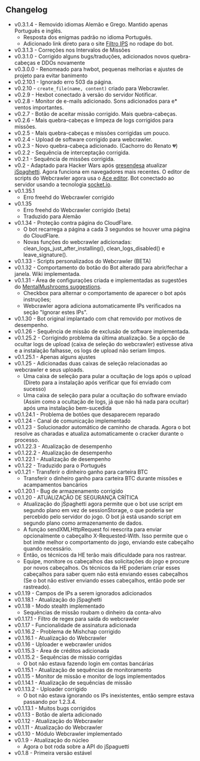 ## Changelog

* v0.3.1.4 - Removido idiomas Alemão e Grego. Mantido apenas Português e inglês. 
    * Resposta dos enigmas padrão no idioma Português.
    * Adicionado link direto para o site [Filtro IPS](https://filtroips.pages.dev) no rodape do bot.
* v0.3.1.3 - Correções nos Intervalos de Missões
* v0.3.1.0 - Corrigido alguns bugs/traduções, adicionados novos quebra-cabeças e DDOs novamente
* v0.3.0.0 - Renomeado para hwbot, pequenas melhorias e ajustes de projeto para evitar banimento
* v0.2.10.1 - Ignorado erro 503 da página.
* v0.2.10 - `create_file(name, content)` criado para Webcrawler.
* v0.2.9 - Hexbot conectado à versão do servidor Notificar.
* v0.2.8 - Monitor de e-mails adicionado. Sons adicionados para e* ventos importantes.
* v0.2.7 - Botão de aceitar missão corrigido. Mais quebra-cabeças.
* v0.2.6 - Mais quebra-cabeças e limpeza de logs corrigidos para missões.
* v0.2.5 - Mais quebra-cabeças e missões corrigidas um pouco.
* v0.2.4 - Upload de software corrigido para webcrawler.
* v0.2.3 - Novo quebra-cabeça adicionado. (Cachorro do Renato 💔)
* v0.2.2 - Sequência de interceptação corrigida.
* v0.2.1 - Sequência de missões corrigida.
* v0.2 - Adaptado para Hacker Wars após [gresendesa](https://github.com/gresendesa) atualizar [jSpaghetti](https://github.com/gresendesa/jSpaghetti). Agora funciona em navegadores mais recentes. O editor de scripts do Webcrawler agora usa o [Ace editor](https://ace.c9.io/). Bot conectado ao servidor usando a tecnologia [socket.io](https://socket.io/).
* v0.1.35.1
    * Erro freehd do Webcrawler corrigido
* v0.1.35
    * Erro freehd do Webcrawler corrigido (beta)
    * Traduzido para Alemão
* v0.1.34 - Proteção contra página do CloudFlare.
    * O bot recarrega a página a cada 3 segundos se houver uma página do CloudFlare.
    * Novas funções do webcrawler adicionadas: clean_logs_just_after_installing(), clean_logs_disabled() e leave_signature().
* v0.1.33 - Scripts personalizados do Webcrawler (BETA)
* v0.1.32 - Comportamento do botão do Bot alterado para abrir/fechar a janela. Wiki implementada.
* v0.1.31 - Área de configurações criada e implementadas as sugestões do [MentalMushrooms suggestions](https://github.com/fkapitalism/HExBot/issues/2).
    * Checkbox para alternar o comportamento de aparecer o bot após instruções;
    * Webcrawler agora adiciona automaticamente IPs verificados na seção "Ignorar estes IPs".
* v0.1.30 - Bot original implantado com chat removido por motivos de desempenho.
* v0.1.26 - Sequência de missão de exclusão de software implementada.
* v0.1.25.2 - Corrigindo problema da última atualização. Se a opção de ocultar logs de upload (caixa de seleção do webcrawler) estivesse ativa e a instalação falhasse, os logs de upload não seriam limpos.
* v0.1.25.1 - Apenas alguns ajustes
* v0.1.25 - Adicionadas duas caixas de seleção relacionadas ao webcrawler e seus uploads.
    * Uma caixa de seleção para pular a ocultação de logs após o upload (Direto para a instalação após verificar que foi enviado com sucesso)
    * Uma caixa de seleção para pular a ocultação do software enviado (Assim como a ocultação de logs, já que não há nada para ocultar) após uma instalação bem-sucedida
* v0.1.24.1 - Problema de botões que desaparecem reparado
* v0.1.24 - Canal de comunicação implementado
* v0.1.23 - Solucionador automático de caminho de charada. Agora o bot resolve as charadas e atualiza automaticamente o cracker durante o processo.
* v0.1.22.3 - Atualização de desempenho
* v0.1.22.2 - Atualização de desempenho
* v0.1.22.1 - Atualização de desempenho
* v0.1.22 - Traduzido para o Português
* v0.1.21 - Transferir o dinheiro ganho para carteira BTC
    * Transferir o dinheiro ganho para carteira BTC durante missões e acampamentos bancários
* v0.1.20.1 - Bug de armazenamento corrigido
* v0.1.20 - ATUALIZAÇÃO DE SEGURANÇA CRÍTICA
    * Atualização do jSpaghetti agora permite que o bot use script em segundo plano em vez de sessionStorage, o que poderia ser percebido pelo servidor do jogo. O bot já está usando script em segundo plano como armazenamento de dados.
    * A função sendXMLHttpRequest foi reescrita para enviar opcionalmente o cabeçalho X-Requested-With. Isso permite que o bot imite melhor o comportamento do jogo, enviando este cabeçalho quando necessário.
    * Então, os técnicos da HE terão mais dificuldade para nos rastrear.
    * Equipe, monitore os cabeçalhos das solicitações do jogo e procure por novos cabeçalhos. Os técnicos da HE poderiam criar esses cabeçalhos para saber quem não está enviando esses cabeçalhos (Se o bot não estiver enviando esses cabeçalhos, então pode ser rastreado).
* v0.1.19 - Campos de IPs a serem ignorados adicionados
* v0.1.18.1 - Atualização do jSpaghetti
* v0.1.18 - Modo stealth implementado
    * Sequências de missão roubam o dinheiro da conta-alvo
* v0.1.17.1 - Filtro de regex para saída do webcrawler
* v0.1.17 - Funcionalidade de assinatura adicionada
* v0.1.16.2 - Problema de Mishchap corrigido
* v0.1.16.1 - Atualização do Webcrawler
* v0.1.16 - Uploader e webcrawler unidos
* v0.1.15.3 - Área de créditos adicionada
* v0.1.15.2 - Sequências de missão corrigidas
    * O bot não estava fazendo login em contas bancárias
* v0.1.15.1 - Atualização de sequências de monitoramento
* v0.1.15 - Monitor de missão e monitor de logs implementados
* v0.1.14.1 - Atualização de sequências de missão
* v0.1.13.2 - Uploader corrigido
    * O bot não estava ignorando os IPs inexistentes, então sempre estava passando por 1.2.3.4.
* v0.1.13.1 - Muitos bugs corrigidos
* v0.1.13 - Botão de alerta adicionado
* v0.1.12 - Atualização do Webcrawler
* v0.1.11 - Atualização do Webcrawler
* v0.1.10 - Módulo Webcrawler implementado
* v0.1.9 - Atualização do núcleo
    * Agora o bot roda sobre a API do jSpaguetti
* v0.1.8 - Primeira versão estável
